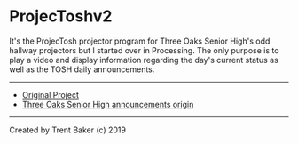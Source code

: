 # ProjecToshv2
 It's the ProjecTosh projector program for Three Oaks Senior High's odd hallway projectors but I started over in Processing.
 The only purpose is to play a video and display information regarding the day's current status as well as the TOSH daily announcements.
 
 ---

* [Original Project](https://github.com/Brettehwarrior/ProjecTosh)
* [Three Oaks Senior High announcements origin](https://threeoakshighschool.wordpress.com/daily-announcements/)

---

Created by Trent Baker (c) 2019
